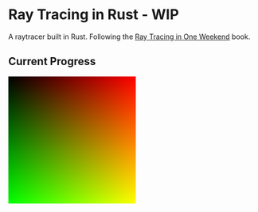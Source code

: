 # Ray Tracing in Rust - WIP
A raytracer built in Rust. Following the [Ray Tracing in One Weekend](https://raytracing.github.io/books/RayTracingInOneWeekend.html) book.

## Current Progress
![Image generated by raytracer](image.png)
